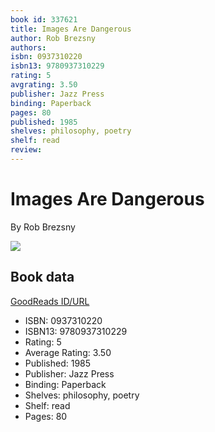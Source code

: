 ```yaml
---
book id: 337621
title: Images Are Dangerous
author: Rob Brezsny
authors: 
isbn: 0937310220
isbn13: 9780937310229
rating: 5
avgrating: 3.50
publisher: Jazz Press
binding: Paperback
pages: 80
published: 1985
shelves: philosophy, poetry
shelf: read
review: 
---
```


# Images Are Dangerous

By Rob Brezsny

![](https://i.gr-assets.com/images/S/compressed.photo.goodreads.com/books/1244874431l/337621.jpg)

## Book data

[GoodReads ID/URL](https://www.goodreads.com/book/show/337621)

- ISBN: 0937310220
- ISBN13: 9780937310229
- Rating: 5
- Average Rating: 3.50
- Published: 1985
- Publisher: Jazz Press
- Binding: Paperback
- Shelves: philosophy, poetry
- Shelf: read
- Pages: 80

